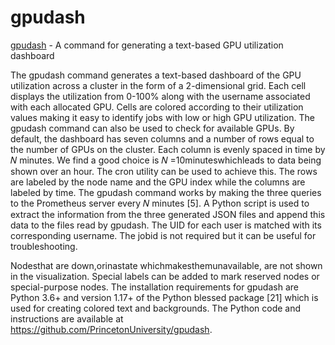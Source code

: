 # gpudash

[gpudash](https://github.com/PrincetonUniversity/gpudash) - A command for generating a text-based GPU utilization dashboard

The gpudash command generates a text-based dashboard of the GPU utilization across a cluster in the form of a 2-dimensional grid. Each cell displays the utilization from 0-100% along with the username associated with each allocated GPU. Cells are colored according to their utilization values making it easy to identify jobs with low or high GPU utilization. The gpudash command can also be used to check for available GPUs. By default, the dashboard has seven columns and a number of rows equal to the number of GPUs on the cluster. Each column is evenly spaced in time by 𝑁 minutes. We find a good choice is 𝑁 =10minuteswhichleads to data being shown over an hour. The cron utility can be used to achieve this. The rows are labeled by the node name and the GPU index while the columns are labeled by time. The gpudash command works by making the three queries to the Prometheus server every 𝑁 minutes [5]. A Python script is used to extract the information from the three generated JSON files and append this data to the files read by gpudash. The UID for each user is matched with its corresponding username. The jobid is not required but it can be useful for troubleshooting.

Nodesthat are down,orinastate whichmakesthemunavailable, are not shown in the visualization. Special labels can be added to mark reserved nodes or special-purpose nodes. The installation requirements for gpudash are Python 3.6+ and version 1.17+ of the Python blessed package [21] which is used for creating colored text and backgrounds. The Python code and instructions are available at https://github.com/PrincetonUniversity/gpudash.
